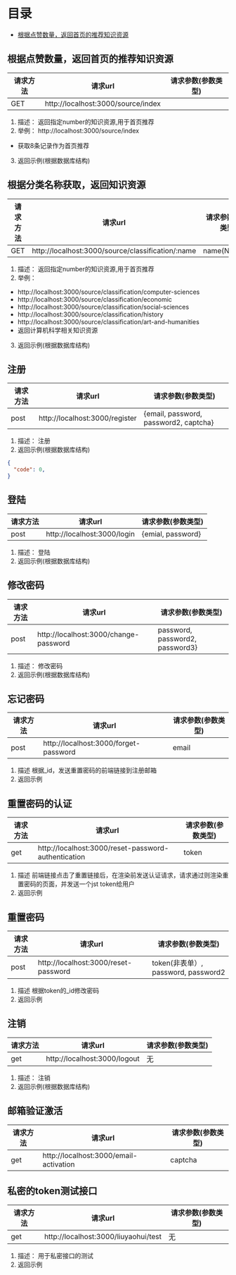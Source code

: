 # 目录
- [根据点赞数量，返回首页的推荐知识资源](#根据点赞数量，返回首页的推荐知识资源)


## 根据点赞数量，返回首页的推荐知识资源
| 请求方法 | 请求url                            | 请求参数(参数类型) |
| -------- | ---------------------------------- | ------------------ |
| GET      | http://localhost:3000/source/index |                    |

1. 描述： 返回指定number的知识资源,用于首页推荐
2. 举例： http://localhost:3000/source/index
  - 获取8条记录作为首页推荐

3. 返回示例(根据数据库结构)
  
## 根据分类名称获取，返回知识资源
| 请求方法 | 请求url                                           | 请求参数(参数类型) |
| -------- | ------------------------------------------------- | ------------------ |
| GET      | http://localhost:3000/source/classification/:name | name(Number)       |

1. 描述： 返回指定number的知识资源,用于首页推荐
2. 举例： 
  - http://localhost:3000/source/classification/computer-sciences
  - http://localhost:3000/source/classification/economic
  - http://localhost:3000/source/classification/social-sciences
  - http://localhost:3000/source/classification/history
  - http://localhost:3000/source/classification/art-and-humanities
  - 返回计算机科学相关知识资源
3. 返回示例(根据数据库结构)


## 注册
| 请求方法 | 请求url                        | 请求参数(参数类型)                    |
| -------- | ------------------------------ | ------------------------------------- |
| post     | http://localhost:3000/register | {email, password, password2, captcha} |

1. 描述： 注册
2. 返回示例(根据数据库结构)
  ```json
  {
    "code": 0,
  }
  ```

## 登陆
| 请求方法 | 请求url                     | 请求参数(参数类型) |
| -------- | --------------------------- | ------------------ |
| post     | http://localhost:3000/login | {emial, password}  |

1. 描述： 登陆
2. 返回示例(根据数据库结构)


## 修改密码
| 请求方法 | 请求url                               | 请求参数(参数类型)              |
| -------- | ------------------------------------- | ------------------------------- |
| post     | http://localhost:3000/change-password | password, password2, password3} |

1. 描述： 修改密码
2. 返回示例(根据数据库结构)

## 忘记密码
| 请求方法 | 请求url                             | 请求参数(参数类型) |
| -------- | ----------------------------------- | ------------------ |
| post     | http://localhost:3000/forget-password | email                |
1. 描述  根据_id，发送重置密码的前端链接到注册邮箱
2. 返回示例

## 重置密码的认证
| 请求方法 | 请求url                             | 请求参数(参数类型) |
| -------- | ----------------------------------- | ------------------ |
| get    | http://localhost:3000/reset-password-authentication | token                |
1. 描述  前端链接点击了重置链接后，在渲染前发送认证请求，请求通过则渲染重置密码的页面，并发送一个jst token给用户
2. 返回示例

## 重置密码
| 请求方法 | 请求url                             | 请求参数(参数类型) |
| -------- | ----------------------------------- | ------------------ |
| post    | http://localhost:3000/reset-password |  token(非表单）, password, password2                |
1. 描述  根据token的_id修改密码
2. 返回示例


## 注销
| 请求方法 | 请求url                      | 请求参数(参数类型) |
| -------- | ---------------------------- | ------------------ |
| get      | http://localhost:3000/logout | 无                 |

1. 描述： 注销
2. 返回示例(根据数据库结构)


## 邮箱验证激活
| 请求方法 | 请求url                                | 请求参数(参数类型) |
| -------- | -------------------------------------- | ------------------ |
| get      | http://localhost:3000/email-activation | captcha            |


## 私密的token测试接口
| 请求方法 | 请求url                              | 请求参数(参数类型) |
| -------- | ------------------------------------ | ------------------ |
| get      | http://localhost:3000/liuyaohui/test | 无                 |

1. 描述： 用于私密接口的测试
2. 返回示例
